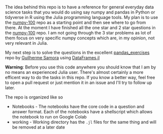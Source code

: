 The idea behind this repo is to have a reference for general everyday data science tasks that you would do using say numpy and pandas in Python or tidyverse in R using the Julia programming language tools.
My plan is to use the [numpy-100](https://github.com/rougier/numpy-100) repo as a starting point and then see where to go from there.
At the moment I have finished all the one star and 2 star questions in the [numpy-100](https://github.com/rougier/numpy-100) repo. I am not going through the 3 star problems as lot of them focus on very specific numpy concepts which are, in my opinion, not very relevant in Julia. 

My next step is to solve the questions in the excellent [pandas_exercises](https://github.com/guipsamora/pandas_exercises) repo by [Guilherme Samora](https://github.com/guipsamora) using [DataFrames.jl](https://github.com/JuliaData/DataFrames.jl)

**Warning**: Before you use this code anywhere you should know that I am by no means an experienced Julia user. There's almost certainly a more efficent way to do the tasks in this repo. If you know a better way, feel free to open a pull request or just mention it in an issue and I'll try to follow up later.

The repo is organized like so
* Notebooks - The notebooks have the core code in a question and answer format. Each of the notebooks have a shellscript which allows the notebook to run on Google Colab
* working - Working directory has the `.jl` files for the same thing and will be removed at a later date